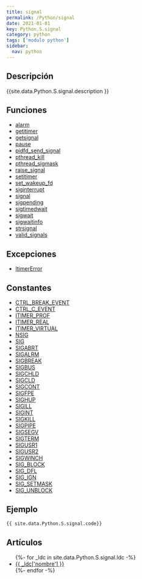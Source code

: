 ```yaml
---
title: signal
permalink: /Python/signal
date: 2021-01-01
key: Python.S.signal
category: python
tags: ['modulo python']
sidebar: 
  nav: python
---
```


## Descripción
{{site.data.Python.S.signal.description }}

## Funciones
* [alarm](/Python/signal/alarm/)
* [getitimer](/Python/signal/getitimer/)
* [getsignal](/Python/signal/getsignal/)
* [pause](/Python/signal/pause/)
* [pidfd_send_signal](/Python/signal/pidfd_send_signal/)
* [pthread_kill](/Python/signal/pthread_kill/)
* [pthread_sigmask](/Python/signal/pthread_sigmask/)
* [raise_signal](/Python/signal/raise_signal/)
* [setitimer](/Python/signal/setitimer/)
* [set_wakeup_fd](/Python/signal/set_wakeup_fd/)
* [siginterrupt](/Python/signal/siginterrupt/)
* [signal](/Python/signal/signal/)
* [sigpending](/Python/signal/sigpending/)
* [sigtimedwait](/Python/signal/sigtimedwait/)
* [sigwait](/Python/signal/sigwait/)
* [sigwaitinfo](/Python/signal/sigwaitinfo/)
* [strsignal](/Python/signal/strsignal/)
* [valid_signals](/Python/signal/valid_signals/)

## Excepciones
* [ItimerError](/Python/signal/ItimerError/)

## Constantes
* [CTRL_BREAK_EVENT](/Python/signal/CTRL_BREAK_EVENT/)
* [CTRL_C_EVENT](/Python/signal/CTRL_C_EVENT/)
* [ITIMER_PROF](/Python/signal/ITIMER_PROF/)
* [ITIMER_REAL](/Python/signal/ITIMER_REAL/)
* [ITIMER_VIRTUAL](/Python/signal/ITIMER_VIRTUAL/)
* [NSIG](/Python/signal/NSIG/)
* [SIG](/Python/signal/SIG/)
* [SIGABRT](/Python/signal/SIGABRT/)
* [SIGALRM](/Python/signal/SIGALRM/)
* [SIGBREAK](/Python/signal/SIGBREAK/)
* [SIGBUS](/Python/signal/SIGBUS/)
* [SIGCHLD](/Python/signal/SIGCHLD/)
* [SIGCLD](/Python/signal/SIGCLD/)
* [SIGCONT](/Python/signal/SIGCONT/)
* [SIGFPE](/Python/signal/SIGFPE/)
* [SIGHUP](/Python/signal/SIGHUP/)
* [SIGILL](/Python/signal/SIGILL/)
* [SIGINT](/Python/signal/SIGINT/)
* [SIGKILL](/Python/signal/SIGKILL/)
* [SIGPIPE](/Python/signal/SIGPIPE/)
* [SIGSEGV](/Python/signal/SIGSEGV/)
* [SIGTERM](/Python/signal/SIGTERM/)
* [SIGUSR1](/Python/signal/SIGUSR1/)
* [SIGUSR2](/Python/signal/SIGUSR2/)
* [SIGWINCH](/Python/signal/SIGWINCH/)
* [SIG_BLOCK](/Python/signal/SIG_BLOCK/)
* [SIG_DFL](/Python/signal/SIG_DFL/)
* [SIG_IGN](/Python/signal/SIG_IGN/)
* [SIG_SETMASK](/Python/signal/SIG_SETMASK/)
* [SIG_UNBLOCK](/Python/signal/SIG_UNBLOCK/)

## Ejemplo
~~~python
{{ site.data.Python.S.signal.code}}
~~~

## Artículos
<ul>
{%- for _ldc in site.data.Python.S.signal.ldc -%}
   <li>
       <a href="{{_ldc['url'] }}">{{ _ldc['nombre'] }}</a>
   </li>
{%- endfor -%}
</ul>
